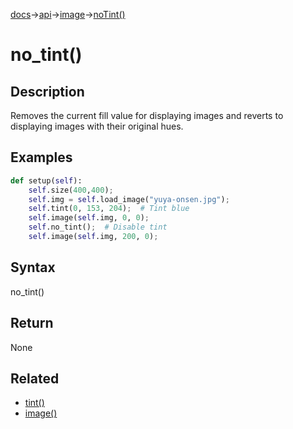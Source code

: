 [docs](/docs/)→[api](/docs/api)→[image](/docs/api/image/)→[noTint()](/docs/api/image/loading_and_displaying/no_tint_.md)

# no_tint()

## Description

Removes the current fill value for displaying images and reverts to displaying images with their original hues.

## Examples

```py
def setup(self):
    self.size(400,400);
    self.img = self.load_image("yuya-onsen.jpg");
    self.tint(0, 153, 204);  # Tint blue
    self.image(self.img, 0, 0);
    self.no_tint();  # Disable tint
    self.image(self.img, 200, 0);
```

## Syntax

no_tint()

## Return

None

## Related

- [tint()](/docs/api/image/loading_and_displaying/tint_.md)
- [image()](/docs/api/image/loading_and_displaying/image_.md)